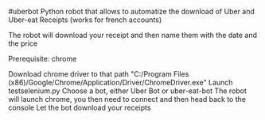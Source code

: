 #uberbot
Python robot that allows to automatize the download of Uber and Uber-eat Receipts (works for french accounts)

The robot will download your receipt and then name them with the date and the price

Prerequisite: chrome

Download chrome driver to that path "C:/Program Files (x86)/Google/Chrome/Application/Driver/ChromeDriver.exe"
Launch testselenium.py
Choose a bot, either Uber Bot or uber-eat-bot
The robot will launch chrome, you then need to connect and then head back to the console
Let the bot download your receipts



